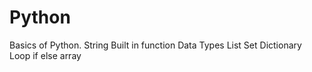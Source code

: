 # Python
Basics of Python.
String
Built in function
Data Types
List
Set
Dictionary
Loop
if else
array